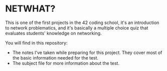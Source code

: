 # NETWHAT?

This is one of the first projects in the 42 coding school, it's an introduction to network problematics, and it's basically a multiple choice quiz that evaluates students' knowledge on networking.

You will find in this repository:

- The notes I've taken while preparing for this project. They cover most of the basic information needed for the test.
- The subject file for more information about the test.
